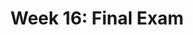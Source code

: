 ---
title: "Week 16: Final Exam"
weekNumber: 16
days:
  - date: "2024-12-09"
    events:
      - name: REV 1
        type: review
        title: "Take Up Midterm Exam (6:30-8:30PM, 1670 BBB)"
        problems: https://study.practicaldsc.org/fa24-midterm/index.html
        html: resources/other/midterm-review.html
        github: https://github.com/practicaldsc/fa24/blob/main/review/midterm-review.ipynb
      - name: HW 10
        type: hw
        title: <b>(Optional) HW 10 Prediction Competition</b>
  - date: "2024-12-10"
    events:
      - name: REV 2
        type: review
        title: "Review Post-Midterm Content (5-8PM, 1670 BBB)"
        problems: https://study.practicaldsc.org/fi-review-tuesday/index.html
      - name: SUR
        type: survey
        title: <b><a href="https://docs.google.com/forms/d/e/1FAIpQLSfM0KHvq71kkyYHAKXHAD4Dk_mJx1P38o7PKhaN4U_xequ00Q/viewform">End-of-Semester Survey</a> and <a href="https://umich.bluera.com/umich/">Official Evals</a></b>
        note: "If at least 85% of the class fills out both by 12/10 at 11:59PM, we'll add 1% of extra credit to everyone's overall grade."
  - date: "2024-12-12"
    events:
      - name: EXAM
        type: exam
        title: <b>Final Exam (4-6PM)</b>
---